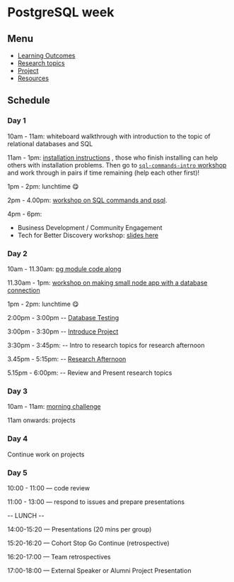 # PostgreSQL week

## Menu

- [Learning Outcomes](./learning-outcomes.md)
- [Research topics](./research-afternoon.md)
- [Project](./project.md)
- [Resources](./resources.md)

## Schedule

### Day 1

10am - 11am: whiteboard walkthrough with introduction to the topic of relational databases and SQL

11am - 1pm: [installation instructions](https://github.com/macintoshhelper/learn-sql/blob/master/postgresql/setup.md)
, those who finish installing can help others with installation problems.
Then go to [`sql-commands-intro` workshop](https://github.com/foundersandcoders/sql-commands-intro/) and work through in pairs if time remaining (help each other first)!

1pm - 2pm: lunchtime 😋

2pm - 4.00pm: [workshop on SQL commands and psql](https://github.com/foundersandcoders/postgres-workshop).

4pm - 6pm: <br>
  - Business Development / Community Engagement
  - Tech for Better Discovery workshop: [slides here](https://facresources.com/slides/tfb-discovery-workshop.html#/)

### Day 2

10am - 11.30am: [pg module code along](https://github.com/foundersandcoders/pg-walkthrough)

11.30am - 1pm: [workshop on making small node app with a database connection](https://github.com/foundersandcoders/pg-workshop)

1pm - 2pm: lunchtime 😋

2:00pm - 3:00pm
-- [Database Testing](https://github.com/foundersandcoders/ws-database-testing/)

3:00pm - 3:30pm
-- [Introduce Project](./project.md)

3:30pm - 3:45pm:
-- Intro to research topics for research afternoon

3.45pm - 5:15pm:
-- [Research Afternoon](./research-afternoon.md)

5.15pm - 6:00pm:
-- Review and Present research topics

### Day 3

10am - 11am: [morning challenge](https://github.com/foundersandcoders/db-morning-challenge)

11am onwards: projects

### Day 4

Continue work on projects

### Day 5

10:00 - 11:00 — code review

11:00 - 13:00 — respond to issues and prepare presentations

-- LUNCH --

14:00-15:20 — Presentations (20 mins per group)

15:20-16:20 — Cohort Stop Go Continue (retrospective)

16:20-17:00 — Team retrospectives

17:00-18:00 — External Speaker or Alumni Project Presentation
